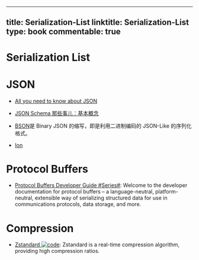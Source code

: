 
---
title: Serialization-List
linktitle: Serialization-List
type: book
commentable: true
---

# Serialization List

# JSON

- [All you need to know about JSON](https://www.weheartswift.com/need-know-json/)

- [JSON Schema 那些事儿：基本概念 ](http://taobaofed.org/blog/2016/01/25/jsonschema/)

- [BSON](http://bsonspec.org/)是 Binary JSON 的缩写，即是利用二进制编码的 JSON-Like 的序列化格式。

- [Ion](http://amznlabs.github.io/ion-docs/cookbook.html)

# Protocol Buffers

- [Protocol Buffers Developer Guide #Series#](https://developers.google.com/protocol-buffers/docs/overview): Welcome to the developer documentation for protocol buffers – a language-neutral, platform-neutral, extensible way of serializing structured data for use in communications protocols, data storage, and more.

# Compression

- [Zstandard ![code](https://ng-tech.icu/assets/code.svg)](http://facebook.github.io/zstd/): Zstandard is a real-time compression algorithm, providing high compression ratios.

    